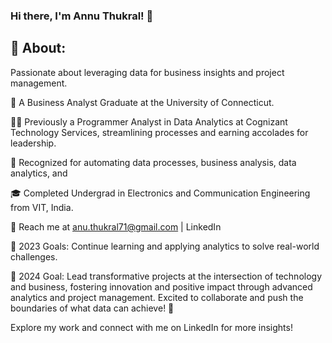### Hi there, I'm Annu Thukral! 👋

## 🧐 About:
Passionate about leveraging data for business insights and project management.

🌱 A Business Analyst Graduate at the University of Connecticut.

👩‍💻 Previously a Programmer Analyst in Data Analytics at Cognizant Technology Services, streamlining processes and earning accolades for leadership.

🥇 Recognized for automating data processes, business analysis, data analytics, and 

🎓 Completed Undergrad in Electronics and Communication Engineering from VIT, India.

📧 Reach me at anu.thukral71@gmail.com | LinkedIn

🚀 2023 Goals: Continue learning and applying analytics to solve real-world challenges.

🚀 2024 Goal: Lead transformative projects at the intersection of technology and business, fostering innovation and positive impact through advanced analytics and project management. Excited to collaborate and push the boundaries of what data can achieve! 🌟

Explore my work and connect with me on LinkedIn for more insights!
